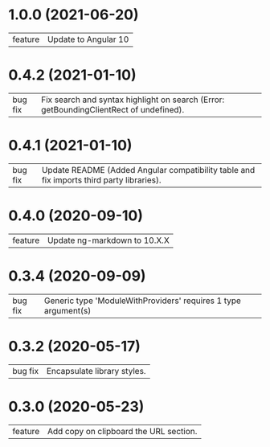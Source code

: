 # 1.0.0 (2021-06-20)

|         |                      |
| ------- | -------------------- |
| feature | Update to Angular 10 |

# 0.4.2 (2021-01-10)

|         |                                                                                        |
| ------- | -------------------------------------------------------------------------------------- |
| bug fix | Fix search and syntax highlight on search (Error: getBoundingClientRect of undefined). |

# 0.4.1 (2021-01-10)

|         |                                                                                          |
| ------- | ---------------------------------------------------------------------------------------- |
| bug fix | Update README (Added Angular compatibility table and fix imports third party libraries). |

# 0.4.0 (2020-09-10)

|         |                              |
| ------- | ---------------------------- |
| feature | Update ng-markdown to 10.X.X |

# 0.3.4 (2020-09-09)

|         |                                                                   |
| ------- | ----------------------------------------------------------------- |
| bug fix | Generic type 'ModuleWithProviders<T>' requires 1 type argument(s) |

# 0.3.2 (2020-05-17)

|         |                             |
| ------- | --------------------------- |
| bug fix | Encapsulate library styles. |

# 0.3.0 (2020-05-23)

|         |                                        |
| ------- | -------------------------------------- |
| feature | Add copy on clipboard the URL section. |

